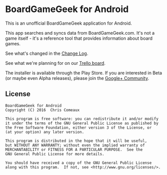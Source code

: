 # BoardGameGeek for Android
This is an unofficial BoardGameGeek application for Android.

This app searches and syncs data from BoardGameGeek.com. It's not a game itself - it's a reference tool that provides information about board games.

See what's changed in the [Change Log](/CHANGELOG.md).

See what we're planning for on our [Trello board](https://trello.com/b/pRZWIOOv).

The installer is available through the Play Store. If you are interested in Beta (or maybe even Alpha releases), please join the [Google+ Community](https://plus.google.com/communities/109617005048169697217).

License
-------
    BoardGameGeek for Android
    Copyright (C) 2016  Chris Comeaux

    This program is free software: you can redistribute it and/or modify
    it under the terms of the GNU General Public License as published by
    the Free Software Foundation, either version 3 of the License, or
    (at your option) any later version.

    This program is distributed in the hope that it will be useful,
    but WITHOUT ANY WARRANTY; without even the implied warranty of
    MERCHANTABILITY or FITNESS FOR A PARTICULAR PURPOSE.  See the
    GNU General Public License for more details.

    You should have received a copy of the GNU General Public License
    along with this program.  If not, see <http://www.gnu.org/licenses/>.
